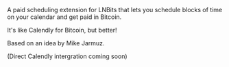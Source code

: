 A paid scheduling extension for LNBits that lets you schedule blocks of time on your calendar and get paid in Bitcoin.

It's like Calendly for Bitcoin, but better!

Based on an idea by Mike Jarmuz.

(Direct Calendly intergration coming soon)